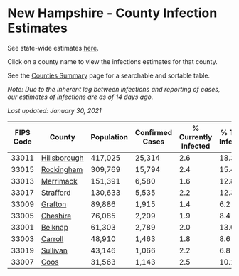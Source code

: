 # New Hampshire - County Infection Estimates

See state-wide estimates [here](/infections/us-nh).

Click on a county name to view the infections estimates for that county.

See the [Counties Summary](/infections/summary-counties) page for a searchable and sortable table.

*Note: Due to the inherent lag between infections and reporting of cases, our estimates of infections are as of 14 days ago.*

*Last updated: January 30, 2021*

|   FIPS Code |                       County |   Population |   Confirmed Cases |   % Currently Infected |   % Total Infected |
|-------------|------------------------------|--------------|-------------------|------------------------|--------------------|
|       33011 | [Hillsborough](hillsborough) |      417,025 |            25,314 |                    2.6 |               18.3 |
|       33015 |     [Rockingham](rockingham) |      309,769 |            15,794 |                    2.4 |               15.4 |
|       33013 |       [Merrimack](merrimack) |      151,391 |             6,580 |                    1.6 |               12.8 |
|       33017 |       [Strafford](strafford) |      130,633 |             5,535 |                    2.2 |               12.3 |
|       33009 |           [Grafton](grafton) |       89,886 |             1,915 |                    1.4 |                6.2 |
|       33005 |         [Cheshire](cheshire) |       76,085 |             2,209 |                    1.9 |                8.4 |
|       33001 |           [Belknap](belknap) |       61,303 |             2,789 |                    2.0 |               13.0 |
|       33003 |           [Carroll](carroll) |       48,910 |             1,463 |                    1.8 |                8.6 |
|       33019 |         [Sullivan](sullivan) |       43,146 |             1,066 |                    2.2 |                6.8 |
|       33007 |                 [Coos](coos) |       31,563 |             1,143 |                    2.5 |               10.1 |